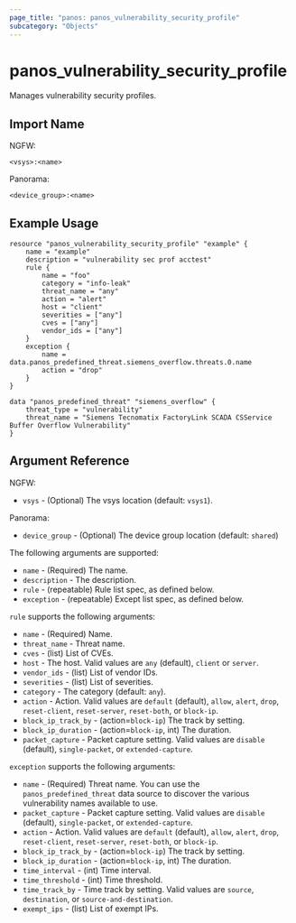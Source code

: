 ```yaml
---
page_title: "panos: panos_vulnerability_security_profile"
subcategory: "Objects"
---
```


# panos_vulnerability_security_profile

Manages vulnerability security profiles.


## Import Name

NGFW:

```
<vsys>:<name>
```

Panorama:

```
<device_group>:<name>
```


## Example Usage

```hcl
resource "panos_vulnerability_security_profile" "example" {
    name = "example"
    description = "vulnerability sec prof acctest"
    rule {
        name = "foo"
        category = "info-leak"
        threat_name = "any"
        action = "alert"
        host = "client"
        severities = ["any"]
        cves = ["any"]
        vendor_ids = ["any"]
    }
    exception {
        name = data.panos_predefined_threat.siemens_overflow.threats.0.name
        action = "drop"
    }
}

data "panos_predefined_threat" "siemens_overflow" {
    threat_type = "vulnerability"
    threat_name = "Siemens Tecnomatix FactoryLink SCADA CSService Buffer Overflow Vulnerability"
}
```


## Argument Reference

NGFW:

* `vsys` - (Optional) The vsys location (default: `vsys1`).

Panorama:

* `device_group` - (Optional) The device group location (default: `shared`)

The following arguments are supported:

* `name` - (Required) The name.
* `description` - The description.
* `rule` - (repeatable) Rule list spec, as defined below.
* `exception` - (repeatable) Except list spec, as defined below.

`rule` supports the following arguments:

* `name` - (Required) Name.
* `threat_name` - Threat name.
* `cves` - (list) List of CVEs.
* `host` - The host.  Valid values are `any` (default), `client` or `server`.
* `vendor_ids` - (list) List of vendor IDs.
* `severities` - (list) List of severities.
* `category` - The category (default: `any`).
* `action` - Action.  Valid values are `default` (default), `allow`, `alert`,
  `drop`, `reset-client`, `reset-server`, `reset-both`, or `block-ip`.
* `block_ip_track_by` - (action=`block-ip`) The track by setting.
* `block_ip_duration` - (action=`block-ip`, int) The duration.
* `packet_capture` - Packet capture setting.  Valid values
  are `disable` (default), `single-packet`, or `extended-capture`.

`exception` supports the following arguments:

* `name` - (Required) Threat name.  You can use the `panos_predefined_threat` data
  source to discover the various vulnerability names available to use.
* `packet_capture` - Packet capture setting.  Valid values
  are `disable` (default), `single-packet`, or `extended-capture`.
* `action` - Action.  Valid values are `default` (default), `allow`, `alert`, `drop`,
  `reset-client`, `reset-server`, `reset-both`, or `block-ip`.
* `block_ip_track_by` - (action=`block-ip`) The track by setting.
* `block_ip_duration` - (action=`block-ip`, int) The duration.
* `time_interval` - (int) Time interval.
* `time_threshold` - (int) Time threshold.
* `time_track_by` - Time track by setting.  Valid values are `source`,
  `destination`, or `source-and-destination`.
* `exempt_ips` - (list) List of exempt IPs.
